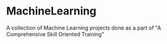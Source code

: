 # MachineLearning
A collection of Machine Learning projects done as a part of "A Comprehensive Skill Oriented Training"

